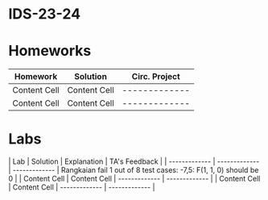 # IDS-23-24

# Homeworks
| Homework | Solution | Circ. Project  |
| ------------- | ------------- | ------------- |
| Content Cell  | Content Cell  | ------------- |
| Content Cell  | Content Cell  | ------------- |

# Labs
| Lab | Solution | Explanation  | TA's Feedback |
| ------------- | ------------- | ------------- | Rangkaian fail 1 out of 8 test cases: -7,5: F(1, 1, 0) should be 0 |
| Content Cell  | Content Cell  | ------------- | ------------- |
| Content Cell  | Content Cell  | ------------- | ------------- |

